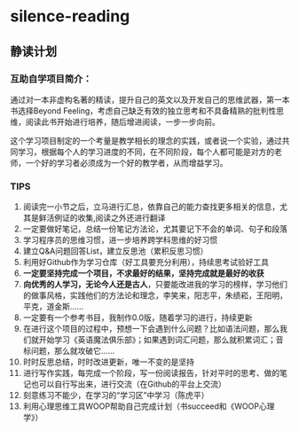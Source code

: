 # silence-reading
## 静读计划

### 互助自学项目简介：

通过对一本非虚构名著的精读，提升自己的英文以及开发自己的思维武器，第一本书选择Beyond    Feeling，考虑自己缺乏有效的独立思考和不具备精熟的批判性思维，阅读此书开始进行培养，随后增进阅读，一步一步向前。

这个学习项目制定的一个考量是教学相长的理念的实践，或者说一个实验，通过共同学习，根据每个人的学习进度的不同，在不同阶段，每个人都可能是对方的老师，一个好的学习者必须成为一个好的教学者，从而增益学习。

### TIPS

1. 阅读完一小节之后，立马进行汇总，依靠自己的能力查找更多相关的信息，尤其是鲜活例证的收集,阅读之外还进行翻译
2. 一定要做好笔记，总结一份笔记方法论，尤其要记下不会的单词、句子和段落
3. 学习程序员的思维习惯，进一步培养跨学科思维的好习惯
4. 建立Q&A问题回答List，建立反思池（累积反思习惯）
5. 利用好Github作为学习仓库（好工具要充分利用），持续思考试验好工具
6. **一定要坚持完成一个项目，不求最好的结果，坚持完成就是最好的收获**
7. **向优秀的人学习，无论今人还是古人**，只要能改进我的学习的榜样，学习他们的做事风格，实践他们的方法论和理念，李笑来，阳志平，朱绩崧，王阳明，平克，道金斯……
8. 一定要有一个参考书目，我制作0.0版，随着学习的进行，持续更新
9. 在进行这个项目的过程中，预想一下会遇到什么问题？比如语法问题，那么我们就开始学习《英语魔法俱乐部》；如果遇到词汇问题，那么就积累词汇；音标问题，那么就攻破它……
10. 时时反思总结，时时改进更新，唯一不变的是坚持
11. 进行写作实践，每完成一个阶段，写一份阅读报告，针对平时的思考、做的笔记也可以自行写出来，进行交流（在Github的平台上交流）
12. 刻意练习不能少，在学习的“学习区”中学习（陈虎平）
13. 利用心理思维工具WOOP帮助自己完成计划（书succeed和《WOOP心理学》）
